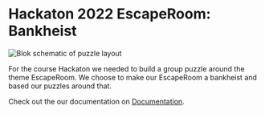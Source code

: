# Hackaton 2022 EscapeRoom: Bankheist

![Blok schematic of puzzle layout](./images/Hackaton_.png)

For the course Hackaton we needed to build a group puzzle around the theme EscapeRoom.
We choose to make our EscapeRoom a bankheist and based our puzzles around that.

Check out the our documentation on [Documentation](https://thomasans.github.io/Hackaton_2122_EscapeRoom/).
